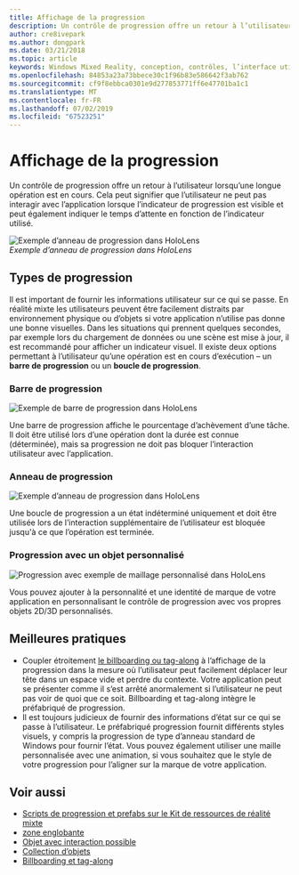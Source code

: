 ```yaml
---
title: Affichage de la progression
description: Un contrôle de progression offre un retour à l’utilisateur lorsqu’une longue opération est en cours.
author: cre8ivepark
ms.author: dongpark
ms.date: 03/21/2018
ms.topic: article
keywords: Windows Mixed Reality, conception, contrôles, l’interface utilisateur, l’expérience utilisateur
ms.openlocfilehash: 84853a23a73bbece30c1f96b83e586642f3ab762
ms.sourcegitcommit: cf9f8ebbca0301e9d277853771ff6e47701ba1c1
ms.translationtype: MT
ms.contentlocale: fr-FR
ms.lasthandoff: 07/02/2019
ms.locfileid: "67523251"
---
```

# <a name="displaying-progress"></a>Affichage de la progression

Un contrôle de progression offre un retour à l’utilisateur lorsqu’une longue opération est en cours. Cela peut signifier que l’utilisateur ne peut pas interagir avec l’application lorsque l’indicateur de progression est visible et peut également indiquer le temps d’attente en fonction de l’indicateur utilisé.

![Exemple d’anneau de progression dans HoloLens](images/HoloLens2_Loader.gif)<br>
*Exemple d’anneau de progression dans HoloLens*

## <a name="types-of-progress"></a>Types de progression

Il est important de fournir les informations utilisateur sur ce qui se passe. En réalité mixte les utilisateurs peuvent être facilement distraits par environnement physique ou d’objets si votre application n’utilise pas donne une bonne visuelles. Dans les situations qui prennent quelques secondes, par exemple lors du chargement de données ou une scène est mise à jour, il est recommandé pour afficher un indicateur visuel. Il existe deux options permettant à l’utilisateur qu’une opération est en cours d’exécution – un **barre de progression** ou un **boucle de progression**.

### <a name="progress-bar"></a>Barre de progression

![Exemple de barre de progression dans HoloLens](images/640px-progressbar.jpg)

Une barre de progression affiche le pourcentage d’achèvement d’une tâche. Il doit être utilisé lors d’une opération dont la durée est connue (déterminée), mais sa progression ne doit pas bloquer l’interaction utilisateur avec l’application.

### <a name="progress-ring"></a>Anneau de progression

![Exemple d’anneau de progression dans HoloLens](images/640px-progressring.jpg)

Une boucle de progression a un état indéterminé uniquement et doit être utilisée lors de l’interaction supplémentaire de l’utilisateur est bloquée jusqu'à ce que l’opération est terminée.

### <a name="progress-with-a-custom-object"></a>Progression avec un objet personnalisé

![Progression avec exemple de maillage personnalisé dans HoloLens](images/640px-progresscustom.jpg)

Vous pouvez ajouter à la personnalité et une identité de marque de votre application en personnalisant le contrôle de progression avec vos propres objets 2D/3D personnalisés.

## <a name="best-practices"></a>Meilleures pratiques
* Coupler étroitement [le billboarding ou tag-along](billboarding-and-tag-along.md) à l’affichage de la progression dans la mesure où l’utilisateur peut facilement déplacer leur tête dans un espace vide et perdre du contexte. Votre application peut se présenter comme il s’est arrêté anormalement si l’utilisateur ne peut pas voir de quoi que ce soit. Billboarding et tag-along intègre le préfabriqué de progression.
* Il est toujours judicieux de fournir des informations d’état sur ce qui se passe à l’utilisateur. Le préfabriqué progression fournit différents styles visuels, y compris la progression de type d’anneau standard de Windows pour fournir l’état. Vous pouvez également utiliser une maille personnalisée avec une animation, si vous souhaitez que le style de votre progression pour l’aligner sur la marque de votre application.

## <a name="see-also"></a>Voir aussi
* [Scripts de progression et prefabs sur le Kit de ressources de réalité mixte](https://github.com/microsoft/MixedRealityToolkit-Unity/tree/mrtk_development/Assets/MixedRealityToolkit.SDK/Features/UX/Prefabs/Loader)
* [zone englobante](app-bar-and-bounding-box.md)
* [Objet avec interaction possible](interactable-object.md)
* [Collection d’objets](object-collection.md)
* [Billboarding et tag-along](billboarding-and-tag-along.md)

